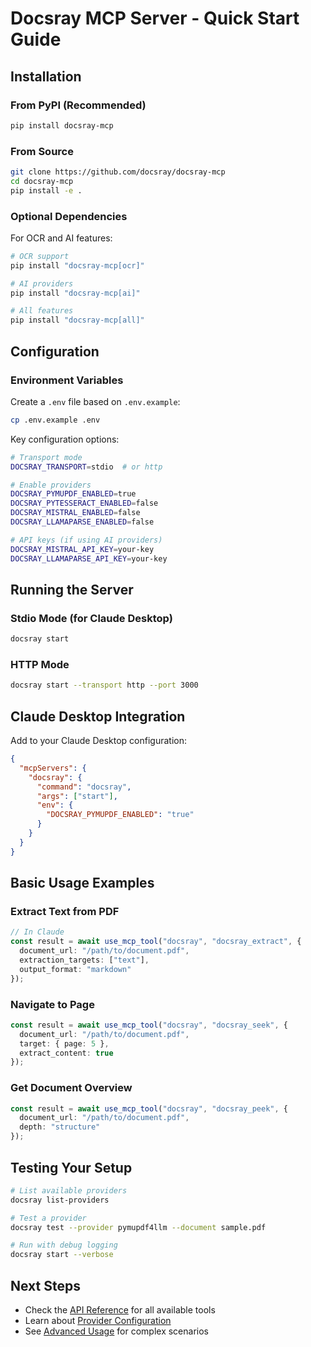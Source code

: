 # Docsray MCP Server - Quick Start Guide

## Installation

### From PyPI (Recommended)

```bash
pip install docsray-mcp
```

### From Source

```bash
git clone https://github.com/docsray/docsray-mcp
cd docsray-mcp
pip install -e .
```

### Optional Dependencies

For OCR and AI features:

```bash
# OCR support
pip install "docsray-mcp[ocr]"

# AI providers
pip install "docsray-mcp[ai]"

# All features
pip install "docsray-mcp[all]"
```

## Configuration

### Environment Variables

Create a `.env` file based on `.env.example`:

```bash
cp .env.example .env
```

Key configuration options:

```bash
# Transport mode
DOCSRAY_TRANSPORT=stdio  # or http

# Enable providers
DOCSRAY_PYMUPDF_ENABLED=true
DOCSRAY_PYTESSERACT_ENABLED=false
DOCSRAY_MISTRAL_ENABLED=false
DOCSRAY_LLAMAPARSE_ENABLED=false

# API keys (if using AI providers)
DOCSRAY_MISTRAL_API_KEY=your-key
DOCSRAY_LLAMAPARSE_API_KEY=your-key
```

## Running the Server

### Stdio Mode (for Claude Desktop)

```bash
docsray start
```

### HTTP Mode

```bash
docsray start --transport http --port 3000
```

## Claude Desktop Integration

Add to your Claude Desktop configuration:

```json
{
  "mcpServers": {
    "docsray": {
      "command": "docsray",
      "args": ["start"],
      "env": {
        "DOCSRAY_PYMUPDF_ENABLED": "true"
      }
    }
  }
}
```

## Basic Usage Examples

### Extract Text from PDF

```typescript
// In Claude
const result = await use_mcp_tool("docsray", "docsray_extract", {
  document_url: "/path/to/document.pdf",
  extraction_targets: ["text"],
  output_format: "markdown"
});
```

### Navigate to Page

```typescript
const result = await use_mcp_tool("docsray", "docsray_seek", {
  document_url: "/path/to/document.pdf",
  target: { page: 5 },
  extract_content: true
});
```

### Get Document Overview

```typescript
const result = await use_mcp_tool("docsray", "docsray_peek", {
  document_url: "/path/to/document.pdf",
  depth: "structure"
});
```

## Testing Your Setup

```bash
# List available providers
docsray list-providers

# Test a provider
docsray test --provider pymupdf4llm --document sample.pdf

# Run with debug logging
docsray start --verbose
```

## Next Steps

- Check the [API Reference](api-reference.md) for all available tools
- Learn about [Provider Configuration](providers.md)
- See [Advanced Usage](advanced.md) for complex scenarios